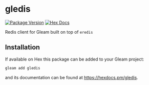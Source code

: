 # gledis

[![Package Version](https://img.shields.io/hexpm/v/gledis)](https://hex.pm/packages/gledis)
[![Hex Docs](https://img.shields.io/badge/hex-docs-ffaff3)](https://hexdocs.pm/gledis/)

Redis client for Gleam built on top of `eredis`

## Installation

If available on Hex this package can be added to your Gleam project:

```sh
gleam add gledis
```

and its documentation can be found at <https://hexdocs.pm/gledis>.
